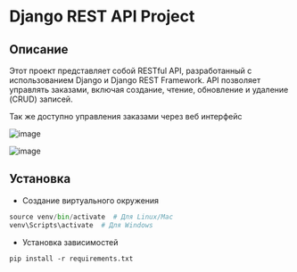 # Django REST API Project

## Описание

Этот проект представляет собой RESTful API, разработанный с использованием Django и Django REST Framework. API позволяет управлять заказами, включая создание, чтение, обновление и удаление (CRUD) записей.

Так же доступно управления заказами через веб интерфейс


![image](https://github.com/user-attachments/assets/d3670e3d-b734-4209-9f6f-34e290e4df47)



![image](https://github.com/user-attachments/assets/f90cee9a-9589-43d9-8071-c6fba04857f4)



## Установка

- Создание виртуального окружения

```python -m venv venv
source venv/bin/activate  # Для Linux/Mac
venv\Scripts\activate  # Для Windows
```
- Установка зависимостей

```pip install -r requirements.txt```
